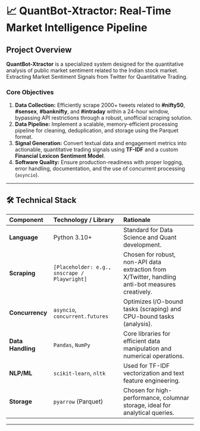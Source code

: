 # 📈 QuantBot-Xtractor: Real-Time Market Intelligence Pipeline

## Project Overview

**QuantBot-Xtractor** is a specialized system designed for the quantitative analysis of public market sentiment related to the Indian stock market.
Extracting Market Sentiment Signals from Twitter for Quantitative Trading.

### Core Objectives

1.  **Data Collection:** Efficiently scrape 2000+ tweets related to **#nifty50**, **#sensex**, **#banknifty**, and **#intraday** within a 24-hour window, bypassing API restrictions through a robust, unofficial scraping solution.
2.  **Data Pipeline:** Implement a scalable, memory-efficient processing pipeline for cleaning, deduplication, and storage using the Parquet format.
3.  **Signal Generation:** Convert textual data and engagement metrics into actionable, quantitative trading signals using **TF-IDF** and a custom **Financial Lexicon Sentiment Model**.
4.  **Software Quality:** Ensure production-readiness with proper logging, error handling, documentation, and the use of concurrent processing (`asyncio`).

---

## 🛠️ Technical Stack

| Component | Technology / Library | Rationale |
| :--- | :--- | :--- |
| **Language** | Python 3.10+ | Standard for Data Science and Quant development. |
| **Scraping** | `[Placeholder: e.g., snscrape / Playwright]` | Chosen for robust, non-API data extraction from X/Twitter, handling anti-bot measures creatively. |
| **Concurrency** | `asyncio`, `concurrent.futures` | Optimizes I/O-bound tasks (scraping) and CPU-bound tasks (analysis). |
| **Data Handling** | `Pandas`, `NumPy` | Core libraries for efficient data manipulation and numerical operations. |
| **NLP/ML** | `scikit-learn`, `nltk` | Used for TF-IDF vectorization and text feature engineering. |
| **Storage** | `pyarrow` (Parquet) | Chosen for high-performance, columnar storage, ideal for analytical queries. |

---

